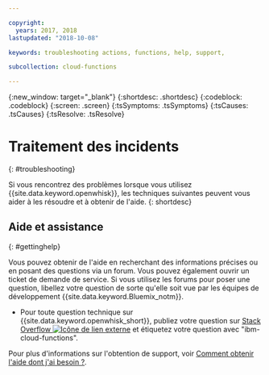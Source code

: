 ```yaml
---

copyright:
  years: 2017, 2018
lastupdated: "2018-10-08"

keywords: troubleshooting actions, functions, help, support, 

subcollection: cloud-functions

---
```


{:new_window: target="_blank"}
{:shortdesc: .shortdesc}
{:codeblock: .codeblock}
{:screen: .screen}
{:tsSymptoms: .tsSymptoms}
{:tsCauses: .tsCauses}
{:tsResolve: .tsResolve}

# Traitement des incidents
{: #troubleshooting}

Si vous rencontrez des problèmes lorsque vous utilisez {{site.data.keyword.openwhisk}}, les techniques suivantes peuvent vous aider à les résoudre et à obtenir de l'aide.
{: shortdesc}


## Aide et assistance
{: #gettinghelp}

Vous pouvez obtenir de l'aide en recherchant des informations précises ou en posant des questions via un forum. Vous pouvez également ouvrir un ticket de demande de service. Si vous utilisez les forums pour poser une question, libellez votre question de sorte qu'elle soit vue par les équipes de développement {{site.data.keyword.Bluemix_notm}}.

  * Pour toute question technique sur {{site.data.keyword.openwhisk_short}}, publiez votre question sur [Stack Overflow ![Icône de lien externe](../icons/launch-glyph.svg "Icône de lien externe")](https://stackoverflow.com/search?q=ibm-cloud-functions) et étiquetez votre question avec "ibm-cloud-functions". 

Pour plus d'informations sur l'obtention de support, voir [Comment obtenir l'aide dont j'ai besoin ?](/docs/get-support?topic=get-support-getting-customer-support#getting-customer-support).
